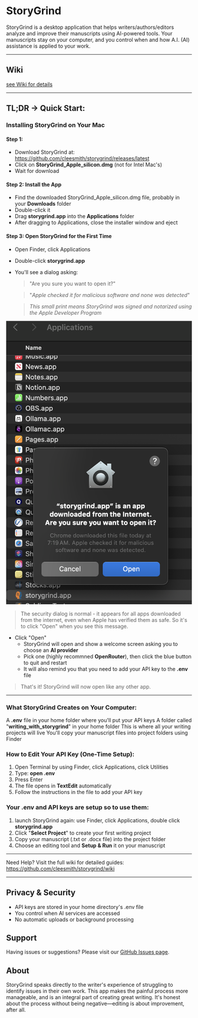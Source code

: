 # StoryGrind

StoryGrind is a desktop application that helps writers/authors/editors analyze and improve their manuscripts using AI-powered tools. Your manuscripts stay on your computer, and you control when and how A.I. (AI) assistance is applied to your work.

---

## Wiki
[see Wiki for details](https://github.com/cleesmith/storygrind/wiki)

---

## TL;DR -> Quick Start:

### Installing StoryGrind on Your Mac

#### Step 1: 
- Download StoryGrind at: https://github.com/cleesmith/storygrind/releases/latest
- Click on **StoryGrind_Apple_silicon.dmg** (not for Intel Mac's)
- Wait for download

#### Step 2: Install the App
- Find the downloaded StoryGrind_Apple_silicon.dmg file, probably in your **Downloads** folder
- Double-click it
- Drag **storygrind.app** into the **Applications** folder
- After dragging to Applications, close the installer window and eject

#### Step 3: Open StoryGrind for the First Time
- Open Finder, click Applications
- Double-click  **storygrind.app** 
- You'll see a dialog asking:
	> "Are you sure you want to open it?"

	> "*Apple checked it for malicious software and none was detected*"

	> *This small print means StoryGrind was signed and notarized using the Apple Developer Program*

![Apple's gatekeeper after install](./resources/gatekeeper.png?raw=true)

> The security dialog is normal - it appears for all apps downloaded from the internet, even when Apple has verified them as safe. So it's to click "Open" when you see this message.

- Click "Open"
	- StoryGrind will open and show a welcome screen asking you to choose an **AI provider**
	- Pick one (highly recommned **OpenRouter**), then click the blue button to quit and restart
	- It will also remind you that you need to add your API key to the **.env** file

> That's it! StoryGrind will now open like any other app.

---

### What StoryGrind Creates on Your Computer:
A **.env** file in your home folder where you'll put your API keys
A folder called "**writing_with_storygrind**" in your home folder
This is where all your writing projects will live
You'll copy your manuscript files into project folders using Finder

### How to Edit Your API Key (One-Time Setup):
1. Open Terminal by using Finder, click Applications, click Utilities
2. Type: **open .env**
3. Press Enter
4. The file opens in **TextEdit** automatically
5. Follow the instructions in the file to add your API key

### Your .env and API keys are setup so to use them:
1. launch StoryGrind again: use Finder, click Applications, double click **storygrind.app** 
1. Click "**Select Project**" to create your first writing project
2. Copy your manuscript (.txt or .docx file) into the project folder
4. Choose an editing tool and **Setup & Run** it on your manuscript

---

Need Help?
Visit the full wiki for detailed guides: https://github.com/cleesmith/storygrind/wiki

---

## Privacy & Security

- API keys are stored in your home directory's .env file
- You control when AI services are accessed
- No automatic uploads or background processing

## Support

Having issues or suggestions? Please visit our [GitHub Issues page](https://github.com/cleesmith/storygrind/issues).

## About

StoryGrind speaks directly to the writer's experience of struggling to identify issues in their own work. This app makes the painful process more manageable, and is an integral part of creating great writing. It's honest about the process without being negative—editing is about improvement, after all.
